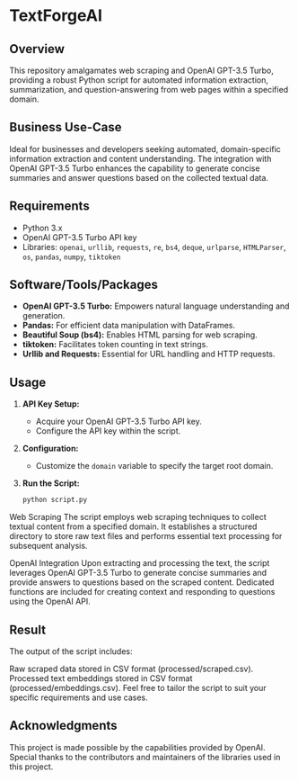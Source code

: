 # TextForgeAI

## Overview
This repository amalgamates web scraping and OpenAI GPT-3.5 Turbo, providing a robust Python script for automated information extraction, summarization, and question-answering from web pages within a specified domain.

## Business Use-Case
Ideal for businesses and developers seeking automated, domain-specific information extraction and content understanding. The integration with OpenAI GPT-3.5 Turbo enhances the capability to generate concise summaries and answer questions based on the collected textual data.

## Requirements
- Python 3.x
- OpenAI GPT-3.5 Turbo API key
- Libraries: `openai`, `urllib`, `requests`, `re`, `bs4`, `deque`, `urlparse`, `HTMLParser`, `os`, `pandas`, `numpy`, `tiktoken`

## Software/Tools/Packages
- **OpenAI GPT-3.5 Turbo:** Empowers natural language understanding and generation.
- **Pandas:** For efficient data manipulation with DataFrames.
- **Beautiful Soup (bs4):** Enables HTML parsing for web scraping.
- **tiktoken:** Facilitates token counting in text strings.
- **Urllib and Requests:** Essential for URL handling and HTTP requests.

## Usage
1. **API Key Setup:**
   - Acquire your OpenAI GPT-3.5 Turbo API key.
   - Configure the API key within the script.

2. **Configuration:**
   - Customize the `domain` variable to specify the target root domain.

3. **Run the Script:**
   ```bash
   python script.py


Web Scraping
The script employs web scraping techniques to collect textual content from a specified domain. It establishes a structured directory to store raw text files and performs essential text processing for subsequent analysis.

OpenAI Integration
Upon extracting and processing the text, the script leverages OpenAI GPT-3.5 Turbo to generate concise summaries and provide answers to questions based on the scraped content. Dedicated functions are included for creating context and responding to questions using the OpenAI API.

## Result
The output of the script includes:

Raw scraped data stored in CSV format (processed/scraped.csv).
Processed text embeddings stored in CSV format (processed/embeddings.csv).
Feel free to tailor the script to suit your specific requirements and use cases.

## Acknowledgments
This project is made possible by the capabilities provided by OpenAI. Special thanks to the contributors and maintainers of the libraries used in this project.

